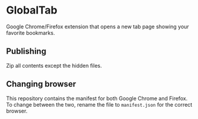# GlobalTab

Google Chrome/Firefox extension that opens a new tab page showing your favorite bookmarks.

## Publishing

Zip all contents except the hidden files.

## Changing browser

This repository contains the manifest for both Google Chrome and Firefox. To change between the two, rename the file to `manifest.json` for the correct browser.
